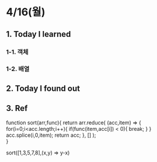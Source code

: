 # 4/16(월)

## 1. Today I learned

### 1-1. 객체
  


### 1-2. 배열

## 2. Today I found out
  
## 3. Ref
function sort(arr,func){
  return arr.reduce(
  (acc,item) => {
    for(i=0;i<acc.length;i++){
      if(func(item,acc[i]) < 0){
        break;
      }
    }
    acc.splice(i,0,item);
    return acc;
    },
    []
  );   
}

sort([1,3,5,7,8],(x,y) => y-x)